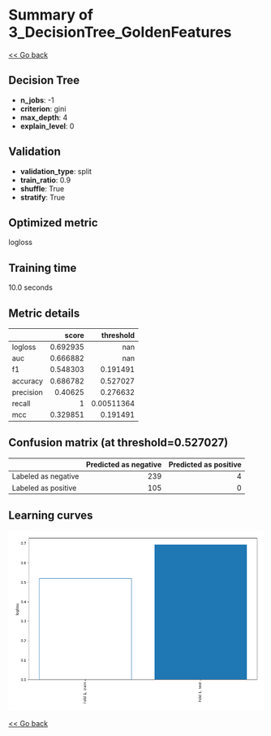 # Summary of 3_DecisionTree_GoldenFeatures

[<< Go back](../README.md)


## Decision Tree
- **n_jobs**: -1
- **criterion**: gini
- **max_depth**: 4
- **explain_level**: 0

## Validation
 - **validation_type**: split
 - **train_ratio**: 0.9
 - **shuffle**: True
 - **stratify**: True

## Optimized metric
logloss

## Training time

10.0 seconds

## Metric details
|           |    score |    threshold |
|:----------|---------:|-------------:|
| logloss   | 0.692935 | nan          |
| auc       | 0.666882 | nan          |
| f1        | 0.548303 |   0.191491   |
| accuracy  | 0.686782 |   0.527027   |
| precision | 0.40625  |   0.276632   |
| recall    | 1        |   0.00511364 |
| mcc       | 0.329851 |   0.191491   |


## Confusion matrix (at threshold=0.527027)
|                     |   Predicted as negative |   Predicted as positive |
|:--------------------|------------------------:|------------------------:|
| Labeled as negative |                     239 |                       4 |
| Labeled as positive |                     105 |                       0 |

## Learning curves
![Learning curves](learning_curves.png)

[<< Go back](../README.md)

